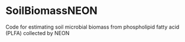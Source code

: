 # SoilBiomassNEON
Code for estimating soil microbial biomass from phospholipid fatty acid (PLFA) collected by NEON
